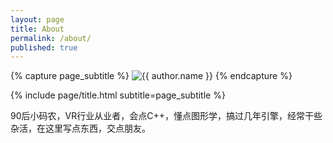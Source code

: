 ```yaml
---
layout: page
title: About
permalink: /about/
published: true
---
```


<div class="page" markdown="1">

{% capture page_subtitle %}
<img
    class="me"
    alt="{{ author.name }}"
    src="{{ site.author.photo | relative_url }}"
    srcset="{{ site.author.photo2x | relative_url }} 2x"
/>
{% endcapture %}

{% include page/title.html subtitle=page_subtitle %}

90后小码农，VR行业从业者，会点C++，懂点图形学，搞过几年引擎，经常干些杂活，在这里写点东西，交点朋友。
</div>
